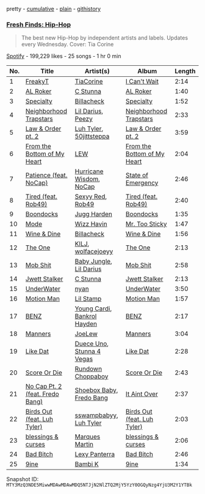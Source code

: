 pretty - [cumulative](/playlists/cumulative/37i9dQZF1DWW4igXXl2Qkp.md) - [plain](/playlists/plain/37i9dQZF1DWW4igXXl2Qkp) - [githistory](https://github.githistory.xyz/mackorone/spotify-playlist-archive/blob/main/playlists/plain/37i9dQZF1DWW4igXXl2Qkp)

### [Fresh Finds: Hip\-Hop](https://open.spotify.com/playlist/37i9dQZF1DWW4igXXl2Qkp)

> The best new Hip\-Hop by independent artists and labels\. Updates every Wednesday\. Cover: Tia Corine

[Spotify](https://open.spotify.com/user/spotify) - 199,229 likes - 25 songs - 1 hr 0 min

| No. | Title | Artist(s) | Album | Length |
|---|---|---|---|---|
| 1 | [FreakyT](https://open.spotify.com/track/4CCrZzRdeWYrWJ0DoN4XCa) | [TiaCorine](https://open.spotify.com/artist/39i5B6umzWzkfMe12JrMwW) | [I Can't Wait](https://open.spotify.com/album/2aWH1TBFvdbwGXXic7bqE7) | 2:14 |
| 2 | [AL Roker](https://open.spotify.com/track/5ckdswsm7RQzCTBoNiyl7T) | [C Stunna](https://open.spotify.com/artist/5Gsj3FkPmxWlrvS79SWDCF) | [AL Roker](https://open.spotify.com/album/5aBdVwpC86hOzVJZKEG6tr) | 1:40 |
| 3 | [Specialty](https://open.spotify.com/track/6wVm22yQR2vux6aLz4MLp4) | [Billacheck](https://open.spotify.com/artist/4UfNNfhp5pt4iQcF4TMKMH) | [Specialty](https://open.spotify.com/album/3IV5khV7VfuX3DCnIMF8ZQ) | 1:52 |
| 4 | [Neighborhood Trapstars](https://open.spotify.com/track/7zXZQEkHUclAqRTJXLIip4) | [Lil Darius](https://open.spotify.com/artist/2QFzplw4w06o3HuBhjrPnn), [Peezy](https://open.spotify.com/artist/6lOaHNmL3l3hKDGNf0egfs) | [Neighborhood Trapstars](https://open.spotify.com/album/1MiESrjwiTznQNnptHeaDD) | 2:33 |
| 5 | [Law & Order pt\. 2](https://open.spotify.com/track/0EhR86E9VVSzG0LdEer4lF) | [Luh Tyler](https://open.spotify.com/artist/1K15GRZZATsCJyGJ4bYiEz), [50jittsteppa](https://open.spotify.com/artist/66SnTS1LSlpzHDr738sLJf) | [Law & Order pt\. 2](https://open.spotify.com/album/4u1rHyPBNxoyvCG93RKJOM) | 3:59 |
| 6 | [From the Bottom of My Heart](https://open.spotify.com/track/737VDcUcUmJ8DrZI02o5Hv) | [LEW](https://open.spotify.com/artist/3Jm6kDs1lVTJSiIN6fZyP4) | [From the Bottom of My Heart](https://open.spotify.com/album/746BbdWExqTkxX4ag9LMWX) | 2:04 |
| 7 | [Patience \(feat\. NoCap\)](https://open.spotify.com/track/2KUoS9OMlDLszLly6JcJGi) | [Hurricane Wisdom](https://open.spotify.com/artist/4PooHx6BstbetDtBMrLyV7), [NoCap](https://open.spotify.com/artist/4PNHuWkk4ee6R8WEhFVPf5) | [State of Emergency](https://open.spotify.com/album/5ieJkFRIUKmwu4ltjL5fC5) | 2:46 |
| 8 | [Tired \(feat\. Rob49\)](https://open.spotify.com/track/2ayYyt1AKc5eFIVbzieG6y) | [Sexyy Red](https://open.spotify.com/artist/3DbwFQlvLxRSi2uX8mf81A), [Rob49](https://open.spotify.com/artist/1jBoSSrbz9n4ehQWA4cZgB) | [Tired \(feat\. Rob49\)](https://open.spotify.com/album/7DX362BKElkVx87g476jeA) | 2:40 |
| 9 | [Boondocks](https://open.spotify.com/track/0HdhL3wJyFM7W6XwNYIMxn) | [Jugg Harden](https://open.spotify.com/artist/2kEHAcfuuNvBYwo4LleLBd) | [Boondocks](https://open.spotify.com/album/4VUhVSDn8ZjHWbDdL6qjsw) | 1:35 |
| 10 | [Mode](https://open.spotify.com/track/7pnt32B3jxJDeWbhggcDBJ) | [Wizz Havin](https://open.spotify.com/artist/36RF9L1ABN67l6lYDXYYcY) | [Mr\. Too Sticky](https://open.spotify.com/album/5TrHsQhZDlUFGgovN7U88G) | 1:47 |
| 11 | [Wine & Dine](https://open.spotify.com/track/7jqgrSK9y7N1P18NpZxJLn) | [Billacheck](https://open.spotify.com/artist/4UfNNfhp5pt4iQcF4TMKMH) | [Wine & Dine](https://open.spotify.com/album/321nxe0W26ka2fIlvWUUYj) | 1:56 |
| 12 | [The One](https://open.spotify.com/track/4ud97R0WbQ3Crsza51Q6cQ) | [KILJ](https://open.spotify.com/artist/2pIP61k0TIAFjna6vnALMp), [wolfacejoeyy](https://open.spotify.com/artist/7LjXznzJeKuvjRbNcBWd6Z) | [The One](https://open.spotify.com/album/4IJNKb3VUcvi3uz7ZKJK6s) | 2:13 |
| 13 | [Mob Shit](https://open.spotify.com/track/5apLj5wI3oNFhYaFIgtt6q) | [Baby Jungle](https://open.spotify.com/artist/3chQVApiF3AoD6aym9IWwx), [Lil Darius](https://open.spotify.com/artist/2QFzplw4w06o3HuBhjrPnn) | [Mob Shit](https://open.spotify.com/album/2fqEyPqh1ybVQ2M6FLqHLJ) | 2:58 |
| 14 | [Jwett Stalker](https://open.spotify.com/track/72FP16D3O7W6eWPjHIlBFi) | [C Stunna](https://open.spotify.com/artist/5Gsj3FkPmxWlrvS79SWDCF) | [Jwett Stalker](https://open.spotify.com/album/7unTqRtrzDbZomSeaOvUGb) | 2:13 |
| 15 | [UnderWater](https://open.spotify.com/track/12KqWaml7aLBQipmX5mSK0) | [nyan](https://open.spotify.com/artist/7G7jG8dvAGtnvRlLNvssfr) | [UnderWater](https://open.spotify.com/album/4aXSv8hM9UUxmlXCuvomon) | 3:50 |
| 16 | [Motion Man](https://open.spotify.com/track/3k0FSuoQjeivsadIwthYDF) | [Lil Stamp](https://open.spotify.com/artist/0thLKTCGsAi1zuwNddkyDB) | [Motion Man](https://open.spotify.com/album/6JVl7vf5aBSQIiFr8mDYMd) | 1:57 |
| 17 | [BENZ](https://open.spotify.com/track/6E031JdEzh2E3mesGmlGt6) | [Young Cardi](https://open.spotify.com/artist/0xf3nf764hGg0fSptQqeDk), [Bankrol Hayden](https://open.spotify.com/artist/0Yr4BBpK2dkCp2UsrJ9LZN) | [BENZ](https://open.spotify.com/album/5VvKj7hSbo59rSuF6E3CcJ) | 2:17 |
| 18 | [Manners](https://open.spotify.com/track/1Zn1ycpMKgxmpsjV923JgB) | [JoeLew](https://open.spotify.com/artist/3NhCLsIR8nOpw7xoCqkwUD) | [Manners](https://open.spotify.com/album/3GEPdmo8XO5lHdbc9QQHOk) | 3:04 |
| 19 | [Like Dat](https://open.spotify.com/track/2XLh0cozp37b76JqHSZC79) | [Duece Uno](https://open.spotify.com/artist/1PdCdnAjBXPeCFhBMlhjBt), [Stunna 4 Vegas](https://open.spotify.com/artist/44IvvHRk2XF243QLA2VOa8) | [Like Dat](https://open.spotify.com/album/0HhVSa3NhYFXxJ3JTdhV9F) | 2:28 |
| 20 | [Score Or Die](https://open.spotify.com/track/6VLv4EhaNR5SRfVEpleoWs) | [Rundown Choppaboy](https://open.spotify.com/artist/3vh0hSUAhFfS2QDNsSgtDG) | [Score Or Die](https://open.spotify.com/album/181lAFIxJUTVwxU244eJs8) | 2:43 |
| 21 | [No Cap Pt\. 2 \(feat\. Fredo Bang\)](https://open.spotify.com/track/74kpb349Y0Rnu2U489O9e8) | [Shoebox Baby](https://open.spotify.com/artist/3GXyMzBhozW9CaHPg54y9f), [Fredo Bang](https://open.spotify.com/artist/4yTmEo2clwWq2jwelvqgVv) | [It Aint Over](https://open.spotify.com/album/1qTOiYn4ynjph6yXJ7TeH4) | 2:37 |
| 22 | [Birds Out \(feat\. Luh Tyler\)](https://open.spotify.com/track/0chvFbX7yr5Jdb73NZcBLf) | [sswampbabyy](https://open.spotify.com/artist/6P7iqyhervTN0jH3ePUuoK), [Luh Tyler](https://open.spotify.com/artist/1K15GRZZATsCJyGJ4bYiEz) | [Birds Out \(feat\. Luh Tyler\)](https://open.spotify.com/album/2BHFCxBC1rw2tPi98ytlBy) | 2:03 |
| 23 | [blessings & curses](https://open.spotify.com/track/31G6ToFLmLA9J8ws9wx8Ul) | [Marques Martin](https://open.spotify.com/artist/2zYLOUffCBXGpbnI3XbTZq) | [blessings & curses](https://open.spotify.com/album/0muRadh3yV9mTLXOqKNEZO) | 2:06 |
| 24 | [Bad Bitch](https://open.spotify.com/track/1YBNyz3eAVXPoh2ZWEWiIt) | [Lexy Panterra](https://open.spotify.com/artist/5bB58D2RfSIIM2eBJy2Kww) | [Bad Bitch](https://open.spotify.com/album/30NrujfphLM7qczBFiCFQk) | 2:46 |
| 25 | [9ine](https://open.spotify.com/track/2FC8BVDgf8BtTXmaoijOfa) | [Bambi K](https://open.spotify.com/artist/5qCytYH6imKCDvlhf90Kbl) | [9ine](https://open.spotify.com/album/6enOWRkP3yaCZkOFXtRH6n) | 1:34 |

Snapshot ID: `MTY3MzQ3NDE5MiwwMDAwMDAwMDQ5NTJjN2NlZTQ2MjY5YzY0OGQyNzg4YjU3M2Y1YTBk`
